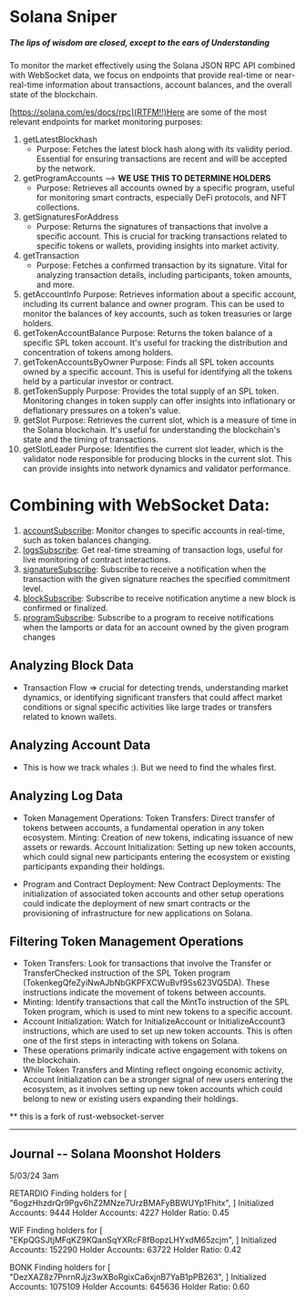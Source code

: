 # Solana Sniper

##### The lips of wisdom are closed, except to the ears of Understanding

To monitor the market effectively using the Solana JSON RPC API combined with WebSocket data, we focus on endpoints that provide real-time or near-real-time information about transactions, account balances, and the overall state of the blockchain.

[https://solana.com/es/docs/rpc](RTFM!!)Here are some of the most relevant endpoints for market monitoring purposes:

1. getLatestBlockhash
   - Purpose: Fetches the latest block hash along with its validity period. Essential for ensuring transactions are recent and will be accepted by the network.
2. getProgramAccounts --> **WE USE THIS TO DETERMINE HOLDERS**
   - Purpose: Retrieves all accounts owned by a specific program, useful for monitoring smart contracts, especially DeFi protocols, and NFT collections.
3. getSignaturesForAddress
   - Purpose: Returns the signatures of transactions that involve a specific account. This is crucial for tracking transactions related to specific tokens or wallets, providing insights into market activity.
4. getTransaction
   - Purpose: Fetches a confirmed transaction by its signature. Vital for analyzing transaction details, including participants, token amounts, and more.
5. getAccountInfo
   Purpose: Retrieves information about a specific account, including its current balance and owner program. This can be used to monitor the balances of key accounts, such as token treasuries or large holders.
6. getTokenAccountBalance
   Purpose: Returns the token balance of a specific SPL token account. It's useful for tracking the distribution and concentration of tokens among holders.
7. getTokenAccountsByOwner
   Purpose: Finds all SPL token accounts owned by a specific account. This is useful for identifying all the tokens held by a particular investor or contract.
8. getTokenSupply
   Purpose: Provides the total supply of an SPL token. Monitoring changes in token supply can offer insights into inflationary or deflationary pressures on a token's value.
9. getSlot
   Purpose: Retrieves the current slot, which is a measure of time in the Solana blockchain. It's useful for understanding the blockchain's state and the timing of transactions.
10. getSlotLeader
    Purpose: Identifies the current slot leader, which is the validator node responsible for producing blocks in the current slot. This can provide insights into network dynamics and validator performance.

# Combining with WebSocket Data:

1. [accountSubscribe](https://solana.com/es/docs/rpc/websocket/logssubscribe): Monitor changes to specific accounts in real-time, such as token balances changing.
2. [logsSubscribe](https://solana.com/es/docs/rpc/websocket/logssubscribe): Get real-time streaming of transaction logs, useful for live monitoring of contract interactions.
3. [signatureSubscribe](https://solana.com/es/docs/rpc/websocket/signaturesubscribe): Subscribe to receive a notification when the transaction with the given signature reaches the specified commitment level.
4. [blockSubscribe](https://solana.com/es/docs/rpc/websocket/blocksubscribe): Subscribe to receive notification anytime a new block is confirmed or finalized.
5. [programSubscribe](https://solana.com/es/docs/rpc/websocket/programsubscribe): Subscribe to a program to receive notifications when the lamports or data for an account owned by the given program changes


## Analyzing Block Data
- Transaction Flow => crucial for detecting trends, understanding market dynamics, or identifying significant transfers that could affect market conditions or signal specific activities like large trades or transfers related to known wallets.

## Analyzing Account Data
- This is how we track whales :). But we need to find the whales first.

## Analyzing Log Data

- Token Management Operations:
  Token Transfers: Direct transfer of tokens between accounts, a fundamental operation in any token ecosystem.
  Minting: Creation of new tokens, indicating issuance of new assets or rewards.
  Account Initialization: Setting up new token accounts, which could signal new participants entering the ecosystem or existing participants expanding their holdings.


- Program and Contract Deployment:
  New Contract Deployments: The initialization of associated token accounts and other setup operations could indicate the deployment of new smart contracts or the provisioning of infrastructure for new applications on Solana.



## Filtering Token Management Operations
- Token Transfers: Look for transactions that involve the Transfer or TransferChecked instruction of the SPL Token program (TokenkegQfeZyiNwAJbNbGKPFXCWuBvf9Ss623VQ5DA).
  These instructions indicate the movement of tokens between accounts.
- Minting: Identify transactions that call the MintTo instruction of the SPL Token program, which is used to mint new tokens to a specific account.
- Account Initialization: Watch for InitializeAccount or InitializeAccount3 instructions, which are used to set up new token accounts. This is often one of the first steps in interacting with tokens on Solana.
- These operations primarily indicate active engagement with tokens on the blockchain.
- While Token Transfers and Minting reflect ongoing economic activity, Account Initialization can be a stronger signal of new users entering the ecosystem, as it involves setting up new token accounts which could belong to new or existing users expanding their holdings.

 ** this is a fork of rust-websocket-server



----------------------------------------------------

## Journal -- Solana Moonshot Holders
5/03/24 3am

RETARDIO
Finding holders for [
"6ogzHhzdrQr9Pgv6hZ2MNze7UrzBMAFyBBWUYp1Fhitx",
]
Initialized Accounts: 9444
Holder Accounts: 4227
Holder Ratio: 0.45


WIF
Finding holders for [
"EKpQGSJtjMFqKZ9KQanSqYXRcF8fBopzLHYxdM65zcjm",
]
Initialized Accounts: 152290
Holder Accounts: 63722
Holder Ratio: 0.42

BONK
Finding holders for [
"DezXAZ8z7PnrnRJjz3wXBoRgixCa6xjnB7YaB1pPB263",
]
Initialized Accounts: 1075109
Holder Accounts: 645636
Holder Ratio: 0.60
